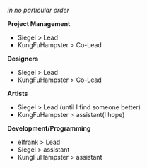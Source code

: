 _in no particular order_

**Project Management**
  * Siegel > Lead
  * KungFuHampster > Co-Lead

**Designers**
  * Siegel > Lead
  * KungFuHampster > Co-Lead

**Artists**
  * Siegel > Lead (until I find someone better)
  * KungFuHampster > assistant(I hope)

**Development/Programming**
  * elfrank > Lead
  * Siegel > assistant
  * KungFuHampster > assistant